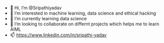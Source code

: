 - 👋 Hi, I’m @Sripathiyadav
- 👀 I’m interested in machine learning, data science and ethical hacking
- 🌱 I’m currently learning data science
- 💞️ I’m looking to collaborate on differnt projects which helps me to learn AIML
- 📫 https://www.linkedin.com/in/sripathi-yadav

<!---
Sripathiyadav/Sripathiyadav is a ✨ special ✨ repository because its `README.md` (this file) appears on your GitHub profile.
You can click the Preview link to take a look at your changes.
--->
